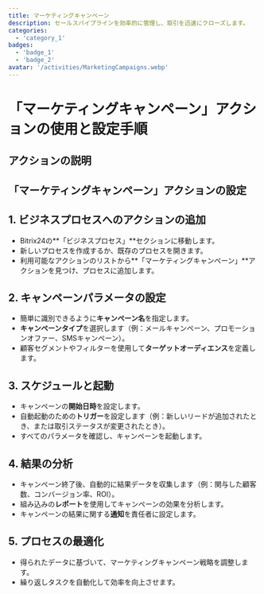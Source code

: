 ```yaml
---
title: マーケティングキャンペーン
description: セールスパイプラインを効率的に管理し、取引を迅速にクローズします。
categories: 
  - 'category_1'
badges: 
  - 'badge_1'
  - 'badge_2'
avatar: '/activities/MarketingCampaigns.webp'
---
```

# 「マーケティングキャンペーン」アクションの使用と設定手順

## アクションの説明

## **「マーケティングキャンペーン」アクションの設定**

## 1. ビジネスプロセスへのアクションの追加
- Bitrix24の**「ビジネスプロセス」**セクションに移動します。
- 新しいプロセスを作成するか、既存のプロセスを開きます。
- 利用可能なアクションのリストから**「マーケティングキャンペーン」**アクションを見つけ、プロセスに追加します。

## 2. キャンペーンパラメータの設定
- 簡単に識別できるように**キャンペーン名**を指定します。
- **キャンペーンタイプ**を選択します（例：メールキャンペーン、プロモーションオファー、SMSキャンペーン）。
- 顧客セグメントやフィルターを使用して**ターゲットオーディエンス**を定義します。

## 3. スケジュールと起動
- キャンペーンの**開始日時**を設定します。
- 自動起動のための**トリガー**を設定します（例：新しいリードが追加されたとき、または取引ステータスが変更されたとき）。
- すべてのパラメータを確認し、キャンペーンを起動します。

## 4. 結果の分析
- キャンペーン終了後、自動的に結果データを収集します（例：関与した顧客数、コンバージョン率、ROI）。
- 組み込みの**レポート**を使用してキャンペーンの効果を分析します。
- キャンペーンの結果に関する**通知**を責任者に設定します。

## 5. プロセスの最適化
- 得られたデータに基づいて、マーケティングキャンペーン戦略を調整します。
- 繰り返しタスクを自動化して効率を向上させます。